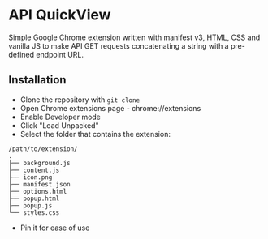 # API QuickView

Simple Google Chrome extension written with manifest v3, HTML, CSS and vanilla JS to make API GET requests concatenating a string with a pre-defined endpoint URL.

## Installation

- Clone the repository with `git clone`
- Open Chrome extensions page - chrome://extensions
- Enable Developer mode
- Click "Load Unpacked"
- Select the folder that contains the extension:
```
/path/to/extension/
.
├── background.js
├── content.js
├── icon.png
├── manifest.json
├── options.html
├── popup.html
├── popup.js
└── styles.css
```
- Pin it for ease of use
